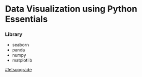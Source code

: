 # Data Visualization using Python Essentials

### Library
- seaborn
- panda
- numpy
- matplotlib


[#letsupgrade](https://letsupgrade.in/my-programs/LDVPEJUL121/1750)

